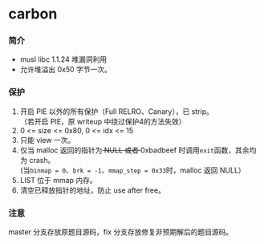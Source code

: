 # carbon

### 简介

* musl libc 1.1.24 堆漏洞利用
* 允许堆溢出 0x50 字节一次。

### 保护

1. 开启 PIE 以外的所有保护（Full RELRO、Canary），已 strip。  
（若开启 PIE，原 writeup 中绕过保护4的方法失效）
2. 0 <= size <= 0x80, 0 <= idx <= 15
3. 只能 view 一次。
4. 仅当 malloc 返回的指针为<del> NULL 或者 </del>0xbadbeef 时调用`exit`函数，其余均为 crash。  
(当`binmap = 0`、`brk = -1`、`mmap_step = 0x33`时，malloc 返回 NULL）
5. LIST 位于 mmap 内存。
6. 清空已释放指针的地址，防止 use after free。

### 注意
master 分支存放原题目源码，fix 分支存放修复非预期解后的题目源码。

